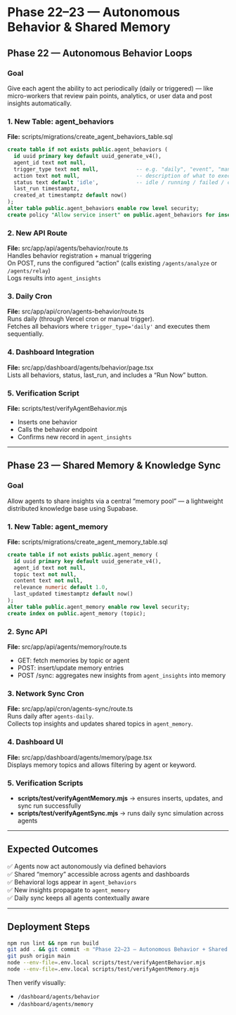 # Phase 22–23 — Autonomous Behavior & Shared Memory

## Phase 22 — Autonomous Behavior Loops

### Goal
Give each agent the ability to act periodically (daily or triggered) — like micro-workers that review pain points, analytics, or user data and post insights automatically.

### 1. New Table: agent_behaviors
**File:** scripts/migrations/create_agent_behaviors_table.sql
```sql
create table if not exists public.agent_behaviors (
  id uuid primary key default uuid_generate_v4(),
  agent_id text not null,
  trigger_type text not null,            -- e.g. "daily", "event", "manual"
  action text not null,                  -- description of what to execute
  status text default 'idle',            -- idle / running / failed / complete
  last_run timestamptz,
  created_at timestamptz default now()
);
alter table public.agent_behaviors enable row level security;
create policy "Allow service insert" on public.agent_behaviors for insert using (true);
```

### 2. New API Route
**File:** src/app/api/agents/behavior/route.ts  
Handles behavior registration + manual triggering  
On POST, runs the configured “action” (calls existing `/agents/analyze` or `/agents/relay`)  
Logs results into `agent_insights`

### 3. Daily Cron
**File:** src/app/api/cron/agents-behavior/route.ts  
Runs daily (through Vercel cron or manual trigger).  
Fetches all behaviors where `trigger_type='daily'` and executes them sequentially.

### 4. Dashboard Integration
**File:** src/app/dashboard/agents/behavior/page.tsx  
Lists all behaviors, status, last_run, and includes a “Run Now” button.

### 5. Verification Script
**File:** scripts/test/verifyAgentBehavior.mjs  
- Inserts one behavior  
- Calls the behavior endpoint  
- Confirms new record in `agent_insights`

---

## Phase 23 — Shared Memory & Knowledge Sync

### Goal
Allow agents to share insights via a central “memory pool” — a lightweight distributed knowledge base using Supabase.

### 1. New Table: agent_memory
**File:** scripts/migrations/create_agent_memory_table.sql
```sql
create table if not exists public.agent_memory (
  id uuid primary key default uuid_generate_v4(),
  agent_id text not null,
  topic text not null,
  content text not null,
  relevance numeric default 1.0,
  last_updated timestamptz default now()
);
alter table public.agent_memory enable row level security;
create index on public.agent_memory (topic);
```

### 2. Sync API
**File:** src/app/api/agents/memory/route.ts  
- GET: fetch memories by topic or agent  
- POST: insert/update memory entries  
- POST /sync: aggregates new insights from `agent_insights` into memory

### 3. Network Sync Cron
**File:** src/app/api/cron/agents-sync/route.ts  
Runs daily after `agents-daily`.  
Collects top insights and updates shared topics in `agent_memory`.

### 4. Dashboard UI
**File:** src/app/dashboard/agents/memory/page.tsx  
Displays memory topics and allows filtering by agent or keyword.

### 5. Verification Scripts
- **scripts/test/verifyAgentMemory.mjs** → ensures inserts, updates, and sync run successfully  
- **scripts/test/verifyAgentSync.mjs** → runs daily sync simulation across agents

---

## Expected Outcomes
✅ Agents now act autonomously via defined behaviors  
✅ Shared “memory” accessible across agents and dashboards  
✅ Behavioral logs appear in `agent_behaviors`  
✅ New insights propagate to `agent_memory`  
✅ Daily sync keeps all agents contextually aware  

---

## Deployment Steps
```bash
npm run lint && npm run build
git add . && git commit -m "Phase 22–23 – Autonomous Behavior + Shared Memory"
git push origin main
node --env-file=.env.local scripts/test/verifyAgentBehavior.mjs
node --env-file=.env.local scripts/test/verifyAgentMemory.mjs
```
Then verify visually:
- `/dashboard/agents/behavior`
- `/dashboard/agents/memory`

